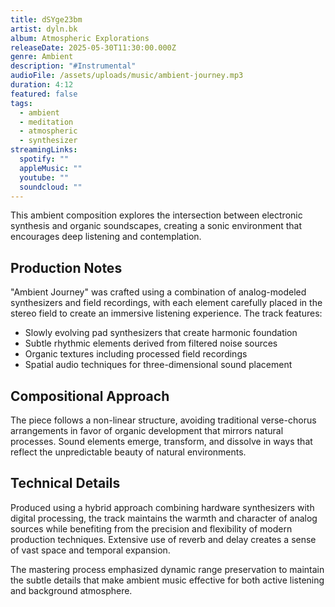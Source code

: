 ```yaml
---
title: dSYge23bm
artist: dyln.bk
album: Atmospheric Explorations
releaseDate: 2025-05-30T11:30:00.000Z
genre: Ambient
description: "#Instrumental"
audioFile: /assets/uploads/music/ambient-journey.mp3
duration: 4:12
featured: false
tags:
  - ambient
  - meditation
  - atmospheric
  - synthesizer
streamingLinks:
  spotify: ""
  appleMusic: ""
  youtube: ""
  soundcloud: ""
---
```


This ambient composition explores the intersection between electronic synthesis and organic soundscapes, creating a sonic environment that encourages deep listening and contemplation.

## Production Notes

"Ambient Journey" was crafted using a combination of analog-modeled synthesizers and field recordings, with each element carefully placed in the stereo field to create an immersive listening experience. The track features:

- Slowly evolving pad synthesizers that create harmonic foundation
- Subtle rhythmic elements derived from filtered noise sources
- Organic textures including processed field recordings
- Spatial audio techniques for three-dimensional sound placement

## Compositional Approach

The piece follows a non-linear structure, avoiding traditional verse-chorus arrangements in favor of organic development that mirrors natural processes. Sound elements emerge, transform, and dissolve in ways that reflect the unpredictable beauty of natural environments.

## Technical Details

Produced using a hybrid approach combining hardware synthesizers with digital processing, the track maintains the warmth and character of analog sources while benefiting from the precision and flexibility of modern production techniques. Extensive use of reverb and delay creates a sense of vast space and temporal expansion.

The mastering process emphasized dynamic range preservation to maintain the subtle details that make ambient music effective for both active listening and background atmosphere.
